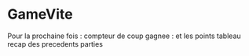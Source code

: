 # GameVite


Pour la prochaine fois : 
compteur de coup gagnee : et les points 
tableau recap des precedents parties